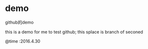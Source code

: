 # demo
github的demo

this is a demo for me to test github;
this splace is branch of seconed

@time :2016.4.30
